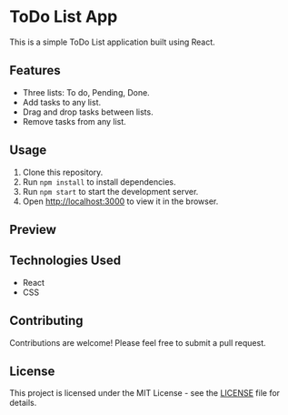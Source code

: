 
# ToDo List App

This is a simple ToDo List application built using React.

## Features

* Three lists: To do, Pending, Done.
* Add tasks to any list.
* Drag and drop tasks between lists.
* Remove tasks from any list.

## Usage

1. Clone this repository.
2. Run `npm install` to install dependencies.
3. Run `npm start` to start the development server.
4. Open [http://localhost:3000]() to view it in the browser.

## Preview

## Technologies Used

* React
* CSS

## Contributing

Contributions are welcome! Please feel free to submit a pull request.

## License

This project is licensed under the MIT License - see the [LICENSE]() file for details.
